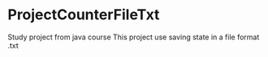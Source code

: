 # ProjectCounterFileTxt
Study project from java course  This project use saving state in a file format .txt
